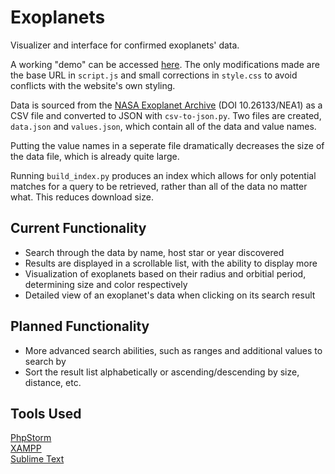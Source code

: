 # Exoplanets
Visualizer and interface for confirmed exoplanets' data.

A working "demo" can be accessed [here](https://egartley.net/projects/exoplanets/). The only modifications made are the base URL in `script.js` and small corrections in `style.css` to avoid conflicts with the website's own styling.

Data is sourced from the [NASA Exoplanet Archive](https://exoplanetarchive.ipac.caltech.edu/cgi-bin/TblView/nph-tblView?app=ExoTbls&config=planets) (DOI 10.26133/NEA1) as a CSV file and converted to JSON with `csv-to-json.py`. Two files are created, `data.json` and `values.json`, which contain all of the data and value names.

Putting the value names in a seperate file dramatically decreases the size of the data file, which is already quite large.

Running `build_index.py` produces an index which allows for only potential matches for a query to be retrieved, rather than all of the data no matter what. This reduces download size.

## Current Functionality
- Search through the data by name, host star or year discovered
- Results are displayed in a scrollable list, with the ability to display more
- Visualization of exoplanets based on their radius and orbitial period, determining size and color respectively
- Detailed view of an exoplanet's data when clicking on its search result

## Planned Functionality
- More advanced search abilities, such as ranges and additional values to search by
- Sort the result list alphabetically or ascending/descending by size, distance, etc.

## Tools Used
[PhpStorm](https://www.jetbrains.com/phpstorm/)  
[XAMPP](https://www.apachefriends.org/index.html)  
[Sublime Text](https://www.sublimetext.com/)
